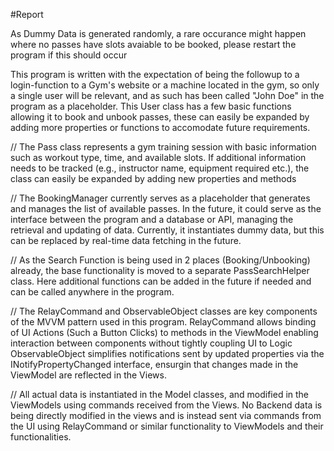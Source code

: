 #Report

As Dummy Data is generated randomly, a rare occurance might happen where no passes have slots avaiable to be booked, please restart the program if this should occur

This program is written with the expectation of being the followup to a login-function to a Gym's website or a machine located in the gym, so only a single user will be relevant, and as such has been called "John Doe" in the program as a placeholder. This User class has a few basic functions allowing it to book and unbook passes, these can easily be expanded by adding more properties or functions to accomodate future requirements.

// The Pass class represents a gym training session with basic information such as workout type, time, and available slots. If additional information needs to be tracked (e.g., instructor name, equipment required etc.), the class can easily be expanded by adding new properties and methods

// The BookingManager currently serves as a placeholder that generates and manages the list of available passes. In the future, it could serve as the interface between the program and a database or API, managing the retrieval and updating of data. Currently, it instantiates dummy data, but this can be replaced by real-time data fetching in the future.

// As the Search Function is being used in 2 places (Booking/Unbooking) already, the base functionality is moved to a separate PassSearchHelper class. Here additional functions can be added in the future if needed and can be called anywhere in the program.

// The RelayCommand and ObservableObject classes are key components of the MVVM pattern used in this program. RelayCommand allows binding of UI Actions (Such a Button Clicks) to methods in the ViewModel enabling interaction between components without tightly coupling UI to Logic ObservableObject simplifies notifications sent by updated properties via the INotifyPropertyChanged interface, ensurgin that changes made in the ViewModel are reflected in the Views.

// All actual data is instantiated in the Model classes, and modified in the ViewModels using commands received from the Views. No Backend data is being directly modified in the views and is instead sent via commands from the UI using RelayCommand or similar functionality to ViewModels and their functionalities.
